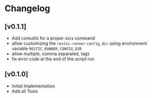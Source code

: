 # Changelog

## [v0.1.1]
* Add coreutils for a proper `date` command
* allow customizing the `restic-runner` `config_dir` using environment variable `RESTIC_RUNNER_CONFIG_DIR`
* allow multiple, comma separated, tags
* fix error code at the end of the script run 


## [v0.1.0]
* Initial Implementation
* Add all Tools
